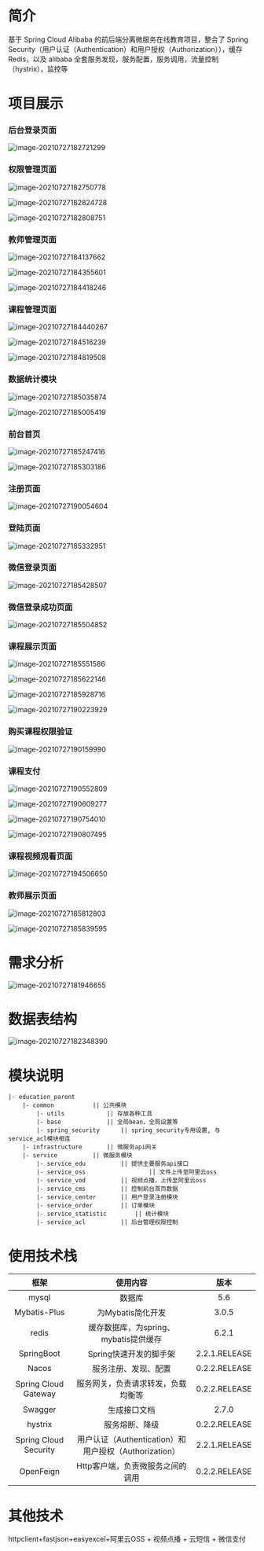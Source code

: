 # 简介

基于 Spring Cloud Alibaba 的前后端分离微服务在线教育项目，整合了 Spring Security（用户认证（Authentication）和用户授权（Authorization）），缓存 Redis，以及 alibaba 全套服务发现，服务配置，服务调用，流量控制（hystrix），监控等



# 项目展示

### 后台登录页面

![image-20210727182721299](README.assets/image-20210727182721299.png)



### 权限管理页面

![image-20210727182750778](README.assets/image-20210727182750778.png)

![image-20210727182824728](README.assets/image-20210727182824728.png)

![image-20210727182808751](README.assets/image-20210727182808751.png)



### 教师管理页面

![image-20210727184137662](README.assets/image-20210727184137662.png)

![image-20210727184355601](README.assets/image-20210727184355601.png)

![image-20210727184418246](README.assets/image-20210727184418246.png)



### 课程管理页面

![image-20210727184440267](README.assets/image-20210727184440267.png)

![image-20210727184516239](README.assets/image-20210727184516239.png)

![image-20210727184819508](README.assets/image-20210727184819508.png)



### 数据统计模块

![image-20210727185035874](README.assets/image-20210727185035874.png)

![image-20210727185005419](README.assets/image-20210727185005419.png)



### 前台首页

![image-20210727185247416](README.assets/image-20210727185247416.png)

![image-20210727185303186](README.assets/image-20210727185303186.png)



### 注册页面

![image-20210727190054604](README.assets/image-20210727190054604.png)



### 登陆页面

![image-20210727185332951](README.assets/image-20210727185332951.png)



### 微信登录页面

![image-20210727185428507](README.assets/image-20210727185428507.png)



### 微信登录成功页面

![image-20210727185504852](README.assets/image-20210727185504852.png)



### 课程展示页面

![image-20210727185551586](README.assets/image-20210727185551586.png)

![image-20210727185622146](README.assets/image-20210727185622146.png)

![image-20210727185928716](README.assets/image-20210727185928716.png)

![image-20210727190223929](README.assets/image-20210727190223929.png)



### 购买课程权限验证

![image-20210727190159990](README.assets/image-20210727190159990.png)



### 课程支付

![image-20210727190552809](README.assets/image-20210727190552809.png)

![image-20210727190609277](README.assets/image-20210727190609277.png)

![image-20210727190754010](README.assets/image-20210727190754010.png)

![image-20210727190807495](README.assets/image-20210727190807495.png)



### 课程视频观看页面

![image-20210727194506650](README.assets/image-20210727194506650.png)



### 教师展示页面

![image-20210727185812803](README.assets/image-20210727185812803.png)

![image-20210727185839595](README.assets/image-20210727185839595.png)



# 需求分析

![image-20210727181946655](README.assets/image-20210727181946655.png)



# 数据表结构

![image-20210727182348390](README.assets/image-20210727182348390.png)



# 模块说明

	|- education_parent
		|- common			|| 公共模块
			|- utils			|| 存放各种工具
			|- base				|| 全局bean，全局设置等
			|- spring_security		|| spring_security专用设置, 与service_acl模块相连
		|- infrastructure		|| 微服务api网关
		|- service			|| 微服务模块									
			|- service_edu			|| 提供主要服务api接口
			|- service_oss                  || 文件上传至阿里云oss
			|- service_vod			|| 视频点播，上传至阿里云oss
			|- service_cms			|| 控制前台首页数据
			|- service_center		|| 用户登录注册模块
			|- service_order		|| 订单模块
			|- service_statistic		|| 统计模块
			|- service_acl			|| 后台管理权限控制



# 使用技术栈

|         框架          |                       使用内容                        |     版本      |
| :-------------------: | :---------------------------------------------------: | :-----------: |
|         mysql         |                        数据库                         |      5.6      |
|     Mybatis-Plus      |                   为Mybatis简化开发                   |     3.0.5     |
|         redis         |         缓存数据库，为spring、mybatis提供缓存         |     6.2.1     |
|      SpringBoot       |                Spring快速开发的脚手架                 | 2.2.1.RELEASE |
|         Nacos         |                 服务注册、发现、配置                  | 0.2.2.RELEASE |
| Spring Cloud Gateway  |          服务网关，负责请求转发，负载均衡等           | 0.2.2.RELEASE |
|        Swagger        |                     生成接口文档                      |     2.7.0     |
|        hystrix        |                    服务熔断、降级                     | 0.2.2.RELEASE |
| Spring Cloud Security | 用户认证（Authentication）和用户授权（Authorization） | 2.2.1.RELEASE |
|       OpenFeign       |           Http客户端，负责微服务之间的调用            | 0.2.2.RELEASE |



# 其他技术

httpclient+fastjson+easyexcel+阿里云OSS + 视频点播 + 云短信 + 微信支付

